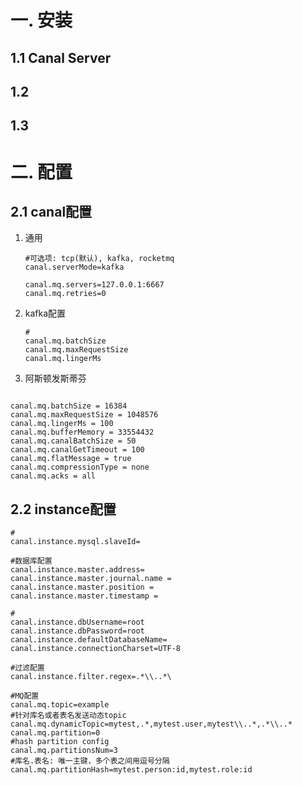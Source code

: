 # 一. 安装

## 1.1 Canal Server

## 1.2

## 1.3



# 二. 配置

## 2.1 canal配置

1. 通用

   ```properties
   #可选项: tcp(默认), kafka, rocketmq
   canal.serverMode=kafka
   
   canal.mq.servers=127.0.0.1:6667
   canal.mq.retries=0
   ```

2. kafka配置

   ```properties
   #
   canal.mq.batchSize
   canal.mq.maxRequestSize
   canal.mq.lingerMs
   ```

   

3. 阿斯顿发斯蒂芬

```properties

canal.mq.batchSize = 16384
canal.mq.maxRequestSize = 1048576
canal.mq.lingerMs = 100
canal.mq.bufferMemory = 33554432
canal.mq.canalBatchSize = 50
canal.mq.canalGetTimeout = 100
canal.mq.flatMessage = true
canal.mq.compressionType = none
canal.mq.acks = all
```



## 2.2 instance配置

```properties
#
canal.instance.mysql.slaveId=

#数据库配置
canal.instance.master.address=
canal.instance.master.journal.name = 
canal.instance.master.position = 
canal.instance.master.timestamp =

#
canal.instance.dbUsername=root
canal.instance.dbPassword=root
canal.instance.defaultDatabaseName=
canal.instance.connectionCharset=UTF-8

#过滤配置
canal.instance.filter.regex=.*\\..*\

#MQ配置
canal.mq.topic=example
#针对库名或者表名发送动态topic
canal.mq.dynamicTopic=mytest,.*,mytest.user,mytest\\..*,.*\\..*
canal.mq.partition=0
#hash partition config
canal.mq.partitionsNum=3
#库名.表名: 唯一主键，多个表之间用逗号分隔
canal.mq.partitionHash=mytest.person:id,mytest.role:id
```

